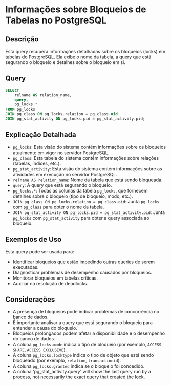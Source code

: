 # Informações sobre Bloqueios de Tabelas no PostgreSQL

## Descrição

Esta query recupera informações detalhadas sobre os bloqueios (locks) em tabelas do PostgreSQL. Ela exibe o nome da tabela, a query que está segurando o bloqueio e detalhes sobre o bloqueio em si.

## Query

```sql
SELECT
    relname AS relation_name,
    query,
    pg_locks.*
FROM pg_locks
JOIN pg_class ON pg_locks.relation = pg_class.oid
JOIN pg_stat_activity ON pg_locks.pid = pg_stat_activity.pid;
```

## Explicação Detalhada

* `pg_locks`: Esta visão do sistema contém informações sobre os bloqueios atualmente em vigor no servidor PostgreSQL.
* `pg_class`: Esta tabela do sistema contém informações sobre relações (tabelas, índices, etc.).
* `pg_stat_activity`: Esta visão do sistema contém informações sobre as atividades em execução no servidor PostgreSQL.
* `relname AS relation_name`: Nome da tabela que está sendo bloqueada.
* `query`: A query que está segurando o bloqueio.
* `pg_locks.*`: Todas as colunas da tabela `pg_locks`, que fornecem detalhes sobre o bloqueio (tipo de bloqueio, modo, etc.).
* `JOIN pg_class ON pg_locks.relation = pg_class.oid`: Junta `pg_locks` com `pg_class` para obter o nome da tabela.
* `JOIN pg_stat_activity ON pg_locks.pid = pg_stat_activity.pid`: Junta `pg_locks` com `pg_stat_activity` para obter a query associada ao bloqueio.

## Exemplos de Uso

Esta query pode ser usada para:

* Identificar bloqueios que estão impedindo outras queries de serem executadas.
* Diagnosticar problemas de desempenho causados por bloqueios.
* Monitorar bloqueios em tabelas críticas.
* Auxiliar na resolução de deadlocks.

## Considerações

* A presença de bloqueios pode indicar problemas de concorrência no banco de dados.
* É importante analisar a query que está segurando o bloqueio para entender a causa do bloqueio.
* Bloqueios prolongados podem afetar a disponibilidade e o desempenho do banco de dados.
* A coluna `pg_locks.mode` indica o tipo de bloqueio (por exemplo, `ACCESS SHARE`, `ACCESS EXCLUSIVE`).
* A coluna `pg_locks.locktype` indica o tipo de objeto que está sendo bloqueado (por exemplo, `relation`, `transactionid`).
* A coluna `pg_locks.granted` indica se o bloqueio foi concedido.
* A coluna 'pg_stat_activity.query' will show the last query run by a process, not necessarily the exact query that created the lock.
